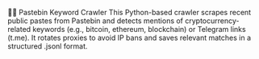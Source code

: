 🕵️‍♂️ Pastebin Keyword Crawler
This Python-based crawler scrapes recent public pastes from Pastebin and detects mentions of cryptocurrency-related keywords (e.g., bitcoin, ethereum, blockchain) or Telegram links (t.me). It rotates proxies to avoid IP bans and saves relevant matches in a structured .jsonl format.

